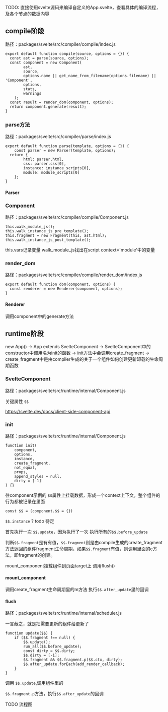 TODO: 直接使用svelte源码来编译自定义的App.svelte，查看具体的编译流程，及各个节点的数据内容

## compile阶段

路径：packages/svelte/src/compiler/compile/index.js

```
export default function compile(source, options = {}) {
  const ast = parse(source, options);
  const component = new Component(
		ast,
		source,
		options.name || get_name_from_filename(options.filename) || 'Component',
		options,
		stats,
		warnings
	);
  const result = render_dom(component, options);
  return component.generate(result);
}
```

### parse方法

路径：packages/svelte/src/compiler/parse/index.js

```
export default function parse(template, options = {}) {
	const parser = new Parser(template, options);
  return {
		html: parser.html,
		css: parser.css[0],
		instance: instance_scripts[0],
		module: module_scripts[0]
	};
}
```

#### Parser

### Component

路径：packages/svelte/src/compiler/compile/Component.js

```
this.walk_module_js();
this.walk_instance_js_pre_template();
this.fragment = new Fragment(this, ast.html);
this.walk_instance_js_post_template();
```

this.vars记录变量
walk_module_js找出在script context='module'中的变量

### render_dom

路径：packages/svelte/src/compiler/compile/render_dom/index.js

```
export default function dom(component, options) {
  const renderer = new Renderer(component, options);
}
```

#### Renderer

调用component中的generate方法

## runtime阶段

new App()
->
App extends SvelteComponent
->
SvelteComponent中的constructor中调用名为init的函数
->
init方法中会调用create_fragment
->
create_fragment中是由compiler生成的关于一个组件如何创建更新卸载的生命周期函数

### SvelteComponent

路径：packages/svelte/src/runtime/internal/Component.js

关键属性 `$$`

https://svelte.dev/docs/client-side-component-api

### init

路径：packages/svelte/src/runtime/internal/Component.js

```
function init(
	component,
	options,
	instance,
	create_fragment,
	not_equal,
	props,
	append_styles = null,
	dirty = [-1]
) {}
```

往component示例的 `$$`属性上挂载数据，形成一个context上下文，整个组件的行为都被记录在里面

```
const $$ = (component.$$ = {})
```



`$$.instance` ? todo 待定

首先执行一次 `$$.update`，因为执行了一次
执行所有的`$$.before_update`

判断`$$.fragment`是有有值，`$$.fragment`则是由compile生成的create_fragment方法返回的组件fragment生命周期，如果`$$.fragment`有值，则调用里面的c方法，即fragment的创建。

mount_component挂载组件到页面target上
调用flush()

#### mount_component

调用create_fragment生命周期里的m方法
执行`$$.after_update`里的回调

#### flush

路径：packages/svelte/src/runtime/internal/scheduler.js

一言蔽之，就是把需要更新的组件给更新了

```
function update($$) {
	if ($$.fragment !== null) {
		$$.update();
		run_all($$.before_update);
		const dirty = $$.dirty;
		$$.dirty = [-1];
		$$.fragment && $$.fragment.p($$.ctx, dirty);
		$$.after_update.forEach(add_render_callback);
	}
}
```

调用 `$$.update`,调用组件里的

`$$.fragment.p`方法，执行`$$.after_update`的回调

TODO 流程图